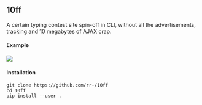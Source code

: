 10ff
----

A certain typing contest site spin-off in CLI, without all the advertisements,
tracking and 10 megabytes of AJAX crap.

#### Example

![](https://raw.githubusercontent.com/rr-/10ff/blob/example.gif)

#### Installation

```
git clone https://github.com/rr-/10ff
cd 10ff
pip install --user .
```
